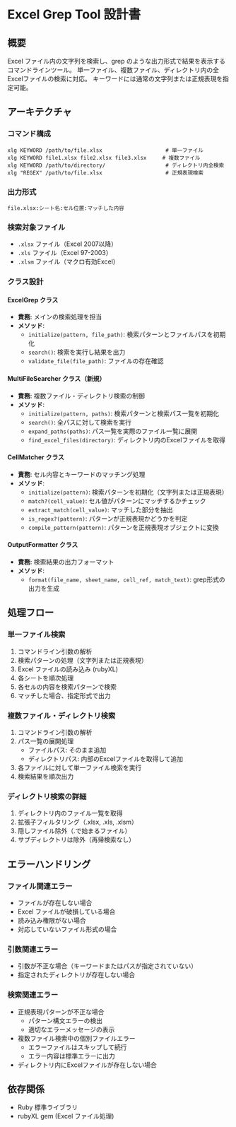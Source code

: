 # Excel Grep Tool 設計書

## 概要
Excel ファイル内の文字列を検索し、grep のような出力形式で結果を表示するコマンドラインツール。
単一ファイル、複数ファイル、ディレクトリ内の全Excelファイルの検索に対応。
キーワードには通常の文字列または正規表現を指定可能。

## アーキテクチャ

### コマンド構成
```
xlg KEYWORD /path/to/file.xlsx                    # 単一ファイル
xlg KEYWORD file1.xlsx file2.xlsx file3.xlsx     # 複数ファイル
xlg KEYWORD /path/to/directory/                   # ディレクトリ内全検索
xlg "REGEX" /path/to/file.xlsx                    # 正規表現検索
```

### 出力形式
```
file.xlsx:シート名:セル位置:マッチした内容
```

### 検索対象ファイル
- `.xlsx` ファイル（Excel 2007以降）
- `.xls` ファイル（Excel 97-2003）
- `.xlsm` ファイル（マクロ有効Excel）

### クラス設計

#### ExcelGrep クラス
- **責務**: メインの検索処理を担当
- **メソッド**:
  - `initialize(pattern, file_path)`: 検索パターンとファイルパスを初期化
  - `search()`: 検索を実行し結果を出力
  - `validate_file(file_path)`: ファイルの存在確認

#### MultiFileSearcher クラス（新規）
- **責務**: 複数ファイル・ディレクトリ検索の制御
- **メソッド**:
  - `initialize(pattern, paths)`: 検索パターンと検索パス一覧を初期化
  - `search()`: 全パスに対して検索を実行
  - `expand_paths(paths)`: パス一覧を実際のファイル一覧に展開
  - `find_excel_files(directory)`: ディレクトリ内のExcelファイルを取得

#### CellMatcher クラス
- **責務**: セル内容とキーワードのマッチング処理
- **メソッド**:
  - `initialize(pattern)`: 検索パターンを初期化（文字列または正規表現）
  - `match?(cell_value)`: セル値がパターンにマッチするかチェック
  - `extract_match(cell_value)`: マッチした部分を抽出
  - `is_regex?(pattern)`: パターンが正規表現かどうかを判定
  - `compile_pattern(pattern)`: パターンを正規表現オブジェクトに変換

#### OutputFormatter クラス
- **責務**: 検索結果の出力フォーマット
- **メソッド**:
  - `format(file_name, sheet_name, cell_ref, match_text)`: grep形式の出力を生成

## 処理フロー

### 単一ファイル検索
1. コマンドライン引数の解析
2. 検索パターンの処理（文字列または正規表現）
3. Excel ファイルの読み込み (rubyXL)
4. 各シートを順次処理
5. 各セルの内容を検索パターンで検索
6. マッチした場合、指定形式で出力

### 複数ファイル・ディレクトリ検索
1. コマンドライン引数の解析
2. パス一覧の展開処理
   - ファイルパス: そのまま追加
   - ディレクトリパス: 内部のExcelファイルを取得して追加
3. 各ファイルに対して単一ファイル検索を実行
4. 検索結果を順次出力

### ディレクトリ検索の詳細
1. ディレクトリ内のファイル一覧を取得
2. 拡張子フィルタリング（.xlsx, .xls, .xlsm）
3. 隠しファイル除外（.で始まるファイル）
4. サブディレクトリは除外（再帰検索なし）

## エラーハンドリング

### ファイル関連エラー
- ファイルが存在しない場合
- Excel ファイルが破損している場合
- 読み込み権限がない場合
- 対応していないファイル形式の場合

### 引数関連エラー
- 引数が不正な場合（キーワードまたはパスが指定されていない）
- 指定されたディレクトリが存在しない場合

### 検索関連エラー
- 正規表現パターンが不正な場合
  - パターン構文エラーの検出
  - 適切なエラーメッセージの表示
- 複数ファイル検索中の個別ファイルエラー
  - エラーファイルはスキップして続行
  - エラー内容は標準エラーに出力
- ディレクトリ内にExcelファイルが存在しない場合

## 依存関係

- Ruby 標準ライブラリ
- rubyXL gem (Excel ファイル処理)